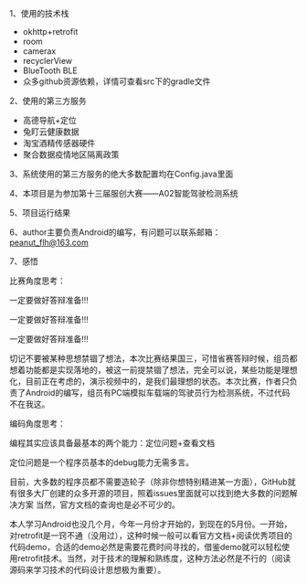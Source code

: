 1、使用的技术栈

- okhttp+retrofit
- room
- camerax
- recyclerView
- BlueTooth BLE
- 众多github资源依赖，详情可查看src下的gradle文件

2、使用的第三方服务

- 高德导航+定位
- 兔盯云健康数据
- 淘宝酒精传感器硬件
- 聚合数据疫情地区隔离政策

3、系统使用的第三方服务的绝大多数配置均在Config.java里面

4、本项目是为参加第十三届服创大赛——A02智能驾驶检测系统

5、项目运行结果

6、author主要负责Android的编写，有问题可以联系邮箱：peanut_flh@163.com

7、感悟
    
比赛角度思考：

一定要做好答辩准备!!!

一定要做好答辩准备!!!

一定要做好答辩准备!!!

切记不要被某种思想禁锢了想法，本次比赛结果国三，可惜省赛答辩时候，组员都想着功能都是实现落地的，被这一前提禁锢了想法，完全可以说，某些功能是理想化，目前正在考虑的，演示视频中的，是我们最理想的状态。本次比赛，作者只负责了Android的编写，组员有PC端模拟车载端的驾驶员行为检测系统，不过代码不在我这。

编码角度思考：

编程其实应该具备最基本的两个能力：定位问题+查看文档

定位问题是一个程序员基本的debug能力无需多言。

目前，大多数的程序员都不需要造轮子（除非你想特别精进某一方面），GitHub就有很多大厂创建的众多开源的项目，照着issues里面就可以找到绝大多数的问题解决方案
当然，官方文档的查询也是必不可少的。

本人学习Android也没几个月，今年一月份才开始的，到现在的5月份。一开始，对retrofit是一窍不通（没用过），这种时候一般可以看官方文档+阅读优秀项目的代码demo，合适的demo必然是需要花费时间寻找的，借鉴demo就可以轻松使用retrofit技术。当然，对于技术的理解和熟练度，这种方法必然是不行的（阅读源码来学习技术的代码设计思想极为重要）。


